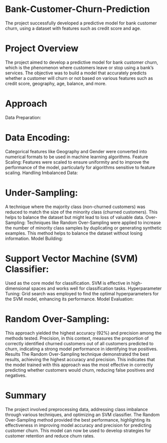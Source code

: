 # Bank-Customer-Churn-Prediction
The project successfully developed a predictive model for bank customer churn, using a dataset with features such as credit score and age.

# Project Overview
The project aimed to develop a predictive model for bank customer churn, which is the phenomenon where customers leave or stop using a bank’s services. The objective was to build a model that accurately predicts whether a customer will churn or not based on various features such as credit score, geography, age, balance, and more.

# Approach
Data Preparation:

# Data Encoding:
Categorical features like Geography and Gender were converted into numerical formats to be used in machine learning algorithms.
Feature Scaling: Features were scaled to ensure uniformity and to improve the performance of the model, particularly for algorithms sensitive to feature scaling.
Handling Imbalanced Data:

# Under-Sampling: 
A technique where the majority class (non-churned customers) was reduced to match the size of the minority class (churned customers). This helps to balance the dataset but might lead to loss of valuable data.
Over-Sampling: Techniques like Random Over-Sampling were applied to increase the number of minority class samples by duplicating or generating synthetic examples. This method helps to balance the dataset without losing information.
Model Building:

# Support Vector Machine (SVM) Classifier:
Used as the core model for classification. SVM is effective in high-dimensional spaces and works well for classification tasks.
Hyperparameter Tuning: Grid search was employed to find the optimal hyperparameters for the SVM model, enhancing its performance.
Model Evaluation:

# Random Over-Sampling: 
This approach yielded the highest accuracy (92%) and precision among the methods tested. Precision, in this context, measures the proportion of correctly identified churned customers out of all customers predicted to churn, indicating a strong model performance in identifying true positives.
Results
The Random Over-Sampling technique demonstrated the best results, achieving the highest accuracy and precision. This indicates that the model trained with this approach was the most effective in correctly predicting whether customers would churn, reducing false positives and negatives.

# Summary
The project involved preprocessing data, addressing class imbalance through various techniques, and optimizing an SVM classifier. The Random Over-Sampling method provided the best performance, highlighting its effectiveness in improving model accuracy and precision for predicting customer churn. This model can now be used to develop strategies for customer retention and reduce churn rates.
